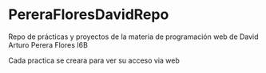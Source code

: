 # PereraFloresDavidRepo
Repo de prácticas y proyectos de la materia de programación web de David Arturo Perera Flores I6B

Cada practica se creara para ver su acceso via web